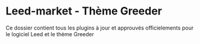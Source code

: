 Leed-market - Thème Greeder
===========

Ce dossier contient tous les plugins à jour et approuvés officielements pour le logiciel Leed et le thème Greeder